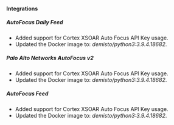 
#### Integrations
##### AutoFocus Daily Feed
- Added support for Cortex XSOAR Auto Focus API Key usage.
- Updated the Docker image to: *demisto/python3:3.9.4.18682*.
##### Palo Alto Networks AutoFocus v2
- Added support for Cortex XSOAR Auto Focus API Key usage.
- Updated the Docker image to: *demisto/python3:3.9.4.18682*.
##### AutoFocus Feed
- Added support for Cortex XSOAR Auto Focus API Key usage.
- Updated the Docker image to: *demisto/python3:3.9.4.18682*.
